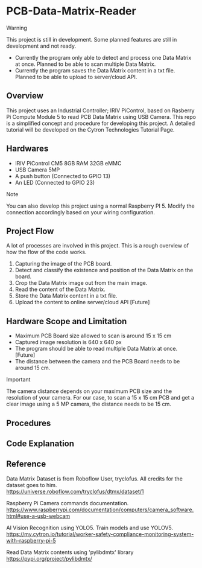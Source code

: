 # PCB-Data-Matrix-Reader


> [!WARNING]
> This project is still in development. Some planned features are still in development and not ready.
> - Currently the program only able to detect and process one Data Matrix at once. Planned to be able to scan multiple Data Matrix.
> - Currently the program saves the Data Matrix content in a txt file. Planned to be able to upload to server/cloud API.


## Overview


This project uses an Industrial Controller; IRIV PiControl, based on Rasberry Pi Compute Module 5 to read PCB Data Matrix using USB Camera. This repo is a simplified concept and procedure for developing this project. A detailed tutorial will be developed on the Cytron Technologies Tutorial Page.


## Hardwares


- IRIV PiControl CM5 8GB RAM 32GB eMMC
- USB Camera 5MP
- A push button (Connected to GPIO 13)
- An LED (Connected to GPIO 23)

> [!NOTE]
> You can also develop this project using a normal Raspberry PI 5. Modify the connection accordingly based on your wiring configuration.


## Project Flow


A lot of processes are involved in this project. This is a rough overview of how the flow of the code works.

1. Capturing the image of the PCB board.
2. Detect and classify the existence and position of the Data Matrix on the board.
3. Crop the Data Matrix image out from the main image.
4. Read the content of the Data Matrix.
5. Store the Data Matrix content in a txt file.
6. Upload the content to online server/cloud API [Future]


## Hardware Scope and Limitation

- Maximum PCB Board size allowed to scan is around 15 x 15 cm
- Captured image resolution is 640 x 640 px
- The program should be able to read multiple Data Matrix at once. [Future]
- The distance between the camera and the PCB Board needs to be around 15 cm.

> [!IMPORTANT]
> The camera distance depends on your maximum PCB size and the resolution of your camera. For our case, to scan a 15 x 15 cm PCB and get a clear image using a 5 MP camera, the distance needs to be 15 cm.


## Procedures


## Code Explanation


## Reference

Data Matrix Dataset is from Roboflow User, tryclofus. All credits for the dataset goes to him.\
https://universe.roboflow.com/tryclofus/dtmx/dataset/1

Raspberry Pi Camera commands documentation.\
https://www.raspberrypi.com/documentation/computers/camera_software.html#use-a-usb-webcam

AI Vision Recognition using YOLO5. Train models and use YOLOV5.\
https://my.cytron.io/tutorial/worker-safety-compliance-monitoring-system-with-raspberry-pi-5

Read Data Matrix contents using 'pylibdmtx' library\
https://pypi.org/project/pylibdmtx/
